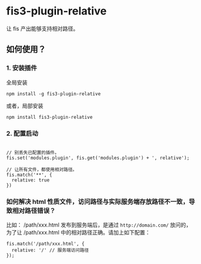 # fis3-plugin-relative
让 fis 产出能够支持相对路径。

## 如何使用？

### 1. 安装插件

全局安装

```
npm install -g fis3-plugin-relative
```

或者，局部安装

```
npm install fis3-plugin-relative
```

### 2. 配置启动

```

// 别丢失已配置的插件。
fis.set('modules.plugin', fis.get('modules.plugin') + ', relative');

// 让所有文件，都使用相对路径。
fis.match('**', {
  relative: true
})
```

### 如何解决 html 性质文件，访问路径与实际服务端存放路径不一致，导致相对路径错误？

比如： /path/xxx.html 发布到服务端后，是通过 `http://domain.com/` 放问的，为了让 /path/xxx.html 中的相对路径正确。请加上如下配置：

```
fis.match('/path/xxx.html', {
  relative: '/' // 服务端访问路径
});
```

